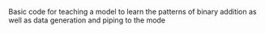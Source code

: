 Basic code for teaching a model to learn the patterns of binary addition as well as data generation and piping to the mode

